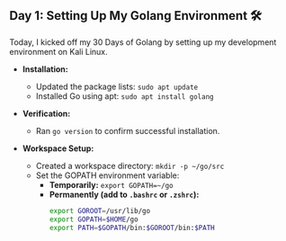 ## Day 1: Setting Up My Golang Environment 🛠️

Today, I kicked off my 30 Days of Golang by setting up my development environment on Kali Linux. 

* **Installation:** 
    * Updated the package lists: `sudo apt update`
    * Installed Go using apt: `sudo apt install golang`

* **Verification:** 
    * Ran `go version` to confirm successful installation.

* **Workspace Setup:**
    * Created a workspace directory: `mkdir -p ~/go/src`
    * Set the GOPATH environment variable:
        * **Temporarily:** `export GOPATH=~/go`
        * **Permanently (add to `.bashrc` or `.zshrc`):** 
          ```bash
          export GOROOT=/usr/lib/go
          export GOPATH=$HOME/go
          export PATH=$GOPATH/bin:$GOROOT/bin:$PATH
          ```